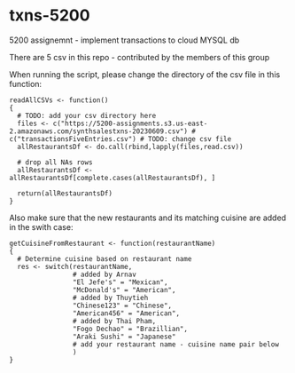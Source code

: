 # txns-5200
5200 assignemnt - implement transactions to cloud MYSQL db

There are 5 csv in this repo - contributed by the members of this group

When running the script, please change the directory of the csv file in this function:

```
readAllCSVs <- function()
{
  # TODO: add your csv directory here
  files <- c("https://5200-assignments.s3.us-east-2.amazonaws.com/synthsalestxns-20230609.csv") # c("transactionsFiveEntries.csv") # TODO: change csv file
  allRestaurantsDf <- do.call(rbind,lapply(files,read.csv))
  
  # drop all NAs rows
  allRestaurantsDf <- allRestaurantsDf[complete.cases(allRestaurantsDf), ]
  
  return(allRestaurantsDf)
}
```

Also make sure that the new restaurants and its matching cuisine are added in the swith case:

```
getCuisineFromRestaurant <- function(restaurantName)
{
  # Determine cuisine based on restaurant name
  res <- switch(restaurantName,
                # added by Arnav
                "El Jefe's" = "Mexican",
                "McDonald's" = "American",
                # added by Thuytieh
                "Chinese123" = "Chinese",
                "American456" = "American",
                # added by Thai Pham,
                "Fogo Dechao" = "Brazillian",
                "Araki Sushi" = "Japanese"
                # add your restaurant name - cuisine name pair below
                )
}
```

